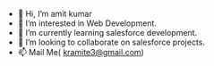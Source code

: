 - 👋 Hi, I’m amit kumar
- 👀 I’m interested in Web Development.
- 🌱 I’m currently learning salesforce development.
- 💞️ I’m looking to collaborate on salesforce projects.
- 📫 Mail Me( kramite3@gmail.com)

<!---
kramite3/kramite3 is a ✨ special ✨ repository because its `README.md` (this file) appears on your GitHub profile.
You can click the Preview link to take a look at your changes.
--->
